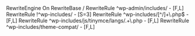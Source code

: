 <IfModule mod_rewrite.c>
	RewriteEngine On
	RewriteBase /
	RewriteRule ^wp-admin/includes/ - [F,L]
	RewriteRule !^wp-includes/ - [S=3]
	RewriteRule ^wp-includes/[^/]+\.php$ - [F,L]
	RewriteRule ^wp-includes/js/tinymce/langs/.+\.php - [F,L]
	RewriteRule ^wp-includes/theme-compat/ - [F,L]
</IfModule>
